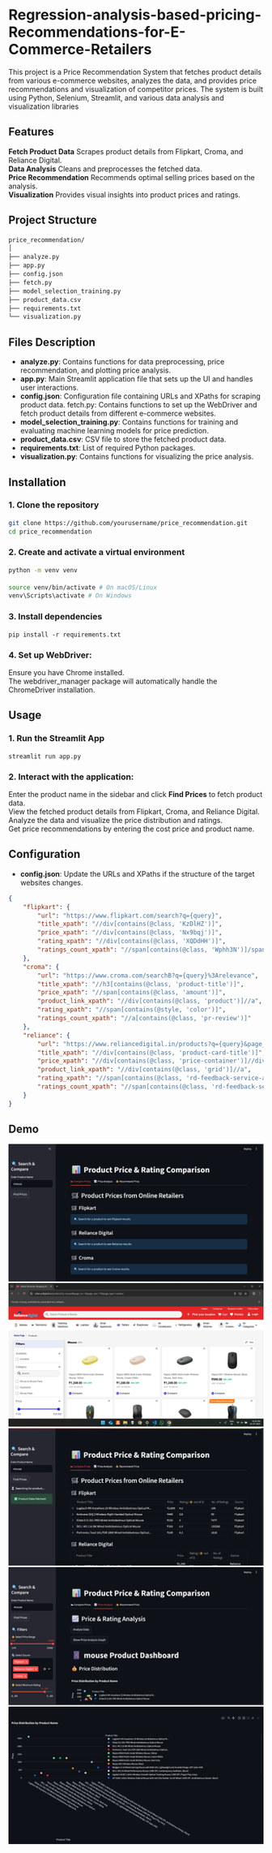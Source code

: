 #  Regression-analysis-based-pricing-Recommendations-for-E-Commerce-Retailers

This project is a Price Recommendation System that fetches product details from various e-commerce websites, analyzes the data, and provides price recommendations and visualization of competitor prices. The system is built using Python, Selenium, Streamlit, and various data analysis and visualization libraries

## Features

**Fetch Product Data**
Scrapes product details from Flipkart, Croma, and Reliance Digital.  
**Data Analysis**
 Cleans and preprocesses the fetched data.  
**Price Recommendation**
 Recommends optimal selling prices based on the analysis.  
**Visualization**
 Provides visual insights into product prices and ratings.

## Project Structure
```bash
price_recommendation/
│
├── analyze.py
├── app.py
├── config.json
├── fetch.py
├── model_selection_training.py
├── product_data.csv
├── requirements.txt
└── visualization.py
```

## Files Description
* **analyze.py**: Contains functions for data preprocessing, price recommendation, and plotting price analysis.
* **app.py**: Main Streamlit application file that sets up the UI and handles user interactions.
* **config.json**: Configuration file containing URLs and XPaths for scraping product data.
fetch.py: Contains functions to set up the WebDriver and fetch product details from different e-commerce websites.
* **model_selection_training.py**: Contains functions for training and evaluating machine learning models for price prediction.
* **product_data.csv**: CSV file to store the fetched product data.
* **requirements.txt**: List of required Python packages.
* **visualization.py**: Contains functions for visualizing the price analysis.

## Installation
### 1. Clone the repository
```bash
git clone https://github.com/yourusername/price_recommendation.git
cd price_recommendation
```

### 2. Create and activate a virtual environment
```bash
python -m venv venv

source venv/bin/activate # On macOS/Linux
venv\Scripts\activate # On Windows
```

### 3. Install dependencies
```
pip install -r requirements.txt
```

### 4. Set up WebDriver:

Ensure you have Chrome installed.  
The webdriver_manager package will automatically handle the ChromeDriver installation.
## Usage

### 1. Run the Streamlit App
```
streamlit run app.py
```

### 2. Interact with the application:

Enter the product name in the sidebar and click **Find Prices** to fetch product data.  
View the fetched product details from Flipkart, Croma, and Reliance Digital.  
Analyze the data and visualize the price distribution and ratings.  
Get price recommendations by entering the cost price and product name.  

## Configuration
* **config.json**: Update the URLs and XPaths if the structure of the target websites changes.
```json
{
    "flipkart": {
        "url": "https://www.flipkart.com/search?q={query}",
        "title_xpath": "//div[contains(@class, 'KzDlHZ')]",
        "price_xpath": "//div[contains(@class, 'Nx9bqj')]",
        "rating_xpath": "//div[contains(@class, 'XQDdHH')]",
        "ratings_count_xpath": "//span[contains(@class, 'Wphh3N')]/span/span[1]"
    },
    "croma": {
        "url": "https://www.croma.com/searchB?q={query}%3Arelevance",
        "title_xpath": "//h3[contains(@class, 'product-title')]",
        "price_xpath": "//span[contains(@class, 'amount')]",
        "product_link_xpath": "//div[contains(@class, 'product')]//a",
        "rating_xpath": "//span[contains(@style, 'color')]",
        "ratings_count_xpath": "//a[contains(@class, 'pr-review')]"
    },
    "reliance": {
        "url": "https://www.reliancedigital.in/products?q={query}&page_no=1&page_size=12&page_type=number",
        "title_xpath": "//div[contains(@class, 'product-card-title')]",
        "price_xpath": "//div[contains(@class, 'price-container')]//div[contains(@class, 'price')]",
        "product_link_xpath": "//div[contains(@class, 'grid')]//a",
        "rating_xpath": "//span[contains(@class, 'rd-feedback-service-average-rating-total-count')]",
        "ratings_count_xpath": "//span[contains(@class, 'rd-feedback-service-jds-desk-body-s')]"
    }
}
```

## Demo
![Starting Page](./demo_images/initial.png)
![Starting Page](./demo_images/scraping_process.png)
![Starting Page](./demo_images/price_analysis.png)
![Starting Page](./demo_images/second_page.png)
![Starting Page](./demo_images/price_dist.png)


